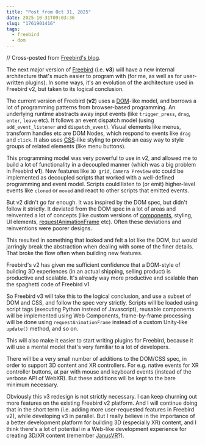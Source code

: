 ```yaml
---
title: "Post from Oct 31, 2025"
date: 2025-10-31T09:03:36
slug: "1761901416"
tags:
  - freebird
  - dom
---
```


// Cross-posted from [Freebird's blog](https://freebirdxr.com/blog/2025/10/31/1761901416).

The next major version of [Freebird](https://freebirdxr.com/) (i.e. **v3**) will have a new internal architecture that's much easier to program with (for me, as well as for user-written plugins). In some ways, it's an evolution of the architecture used in Freebird v2, but taken to its logical conclusion.

The current version of Freebird (**v2**) uses a [DOM](https://developer.mozilla.org/en-US/docs/Web/API/Document_Object_Model)-like model, and borrows a lot of programming patterns from browser-based programming. An underlying runtime abstracts away input events (like `trigger_press`, `drag`, `enter`, `leave` etc). It follows an event dispatch model (using `add_event_listener` and `dispatch_event`). Visual elements like menus, transform handles etc are DOM Nodes, which respond to events like `drag` and `click`. It also uses [CSS](https://developer.mozilla.org/en-US/docs/Web/CSS)-like styling to provide an easy way to style groups of related elements (like menu buttons).

This programming model was very powerful to use in v2, and allowed me to build a lot of functionality in a decoupled manner (which was a big problem in Freebird **v1**). New features like `3D grid`, `Camera Preview` etc could be implemented as decoupled scripts that worked with a well-defined programming and event model. Scripts could listen to (or emit) higher-level events like `cloned` or `moved` and react to other scripts that emitted events.

But v2 didn't go far enough. It was inspired by the DOM spec, but didn't follow it strictly. It deviated from the DOM spec in a lot of areas and reinvented a lot of concepts (like custom versions of [components](https://developer.mozilla.org/en-US/docs/Web/API/Web_components), styling, UI elements, [requestAnimationFrame](https://developer.mozilla.org/en-US/docs/Web/API/Window/requestAnimationFrame) etc). Often these deviations and reinventions were poorer designs.

This resulted in something that looked and felt a lot like the DOM, but would jarringly break the abstraction when dealing with some of the finer details. That broke the flow often when building new features.

Freebird's v2 has given me sufficient confidence that a DOM-style of building 3D experiences (in an actual shipping, selling product) is productive and scalable. It's already way more productive and scalable than the spaghetti code of Freebird v1.

So Freebird v3 will take this to the logical conclusion, and use a subset of DOM and CSS, and follow the spec very strictly. Scripts will be loaded using script tags (executing Python instead of Javascript), reusable components will be implemented using Web Components, frame-by-frame processing will be done using `requestAnimationFrame` instead of a custom Unity-like `update()` method, and so on.

This will also make it easier to start writing plugins for Freebird, because it will use a mental model that's very familiar to a lot of developers.

There will be a very small number of additions to the DOM/CSS spec, in order to support 3D content and XR controllers. For e.g. native events for XR controller buttons, at par with mouse and keyboard events (instead of the verbose API of WebXR). But these additions will be kept to the bare minimum necessary.

Obviously this v3 redesign is not strictly necessary. I can keep churning out more features on the existing Freebird v2 platform. And I will continue doing that in the short term (i.e. adding more user-requested features in Freebird v2), while developing v3 in parallel. But I really believe in the importance of a better development platform for building 3D (especially XR) content, and I think there's a lot of potential in a Web-like development experience for creating 3D/XR content (remember [JanusVR](https://en.wikipedia.org/wiki/JanusVR)?).